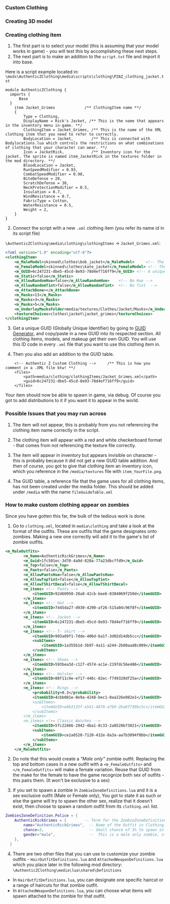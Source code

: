 ### Custom Clothing

### Creating 3D model
[//]: # "NEED HELP ON THIS ONE"

### Creating clothing item

1. The first part is to select your model (this is assuming that your model works in game) - you will test this by accomplishing these next steps.
2. The next part is to make an addition to the `script.txt` file and import it into base. 

Here is a script example located in:
`\mods\AuthenticZClothing\media\scripts\clothing\PZAZ_clothing_jacket.txt`

```
module AuthenticZClothing {
  imports {
      Base
  }
    item Jacket_Grimes             /** ClothingItem name **/
    {
        Type = Clothing,
        DisplayName = Rick's Jacket, /** This is the name that appears in the inventory menu in-game. **/
        ClothingItem = Jacket_Grimes, /** This is the name of the XML clothing item that you need to refer to correctly. 
        BodyLocation = Jacket,        /** This is connected with Bodylocations.lua which controls the restrictions on what combinations of clothing that your character can wear. **/
        Icon = JacketRick,            /** Inventory icon for the jacket. The sprite is named item_JacketRick in the textures folder in the mod directory. **/
        BloodLocation = Jacket,
        RunSpeedModifier = 0.93,
        CombatSpeedModifier = 0.98,
        BiteDefense = 20,
        ScratchDefense = 30,
        NeckProtectionModifier = 0.5,
        Insulation = 0.7,
        WindResistance = 0.7,
        FabricType = Cotton,
        WaterResistance = 0.5,
        Weight = 2,
    }
}    
```

2. Connect the script with a new `.xml` clothing item (you refer its name id in its script file)

`\AuthenticZClothing\media\clothing\clothingItems` -> `Jacket_Grimes.xml`: 

```xml
<?xml version="1.0" encoding="utf-8"?>
<clothingItem>
	<m_MaleModel>skinned\clothes\bob_jacket</m_MaleModel>     <!-- The 3d models with animations -->
	<m_FemaleModel>skinned\clothes\kate_jacket</m_FemaleModel> <!-- The 3d models with animations -->
	<m_GUID>6c247231-dbe5-45cd-8e93-78d4ef716ff9</m_GUID> <!-- A unique GUID for the clothingitem. See Step 3. -->
	<m_Static>false</m_Static>
	<m_AllowRandomHue>false</m_AllowRandomHue>    <!-- No Hue -->
	<m_AllowRandomTint>false</m_AllowRandomTint>  <!-- No Tint  -->
	<m_AttachBone></m_AttachBone>
	<m_Masks>13</m_Masks>
	<m_Masks>3</m_Masks>
	<m_Masks>5</m_Masks>
	<m_UnderlayMasksFolder>media/textures/Clothes/Jacket/Masks</m_UnderlayMasksFolder>   <!-- Masks that the clothingitem uses -->
	<textureChoices>clothes\jacket\jacket_grimes</textureChoices>                        <!-- The texture that the model uses -->
</clothingItem>
```
3. Get a unique GUID (Globally Unique Identifier) by going to [GUID Generator](https://www.guidgenerator.com/online-guid-generator.aspx), and copy/paste in a new GUID into its respected section. All clothing items, models, and makeup get their own GUID. You will use this ID code in every `.xml` file that you want to use this clothing item in.

4. Then you also add an addition to the GUID table.
```(Authentic Z + Custom Zombies\media -> fileGuidTable.xml)
	<!-- Authentic Z Custom Clothing -->     /** This is how you comment in a .XML file btw! **/
	<files>
		<path>media/clothing/clothingItems/Jacket_Grimes.xml</path>
		<guid>6c247231-dbe5-45cd-8e93-78d4ef716ff9</guid>
	</files>
```
Your item should now be able to spawn in game, via debug. 
Of course you got to add distributions to it if you want it to appear in the world.

### Possible Issues that you may run across

1. The item will not appear, this is probably from you not referencing the clothing item name correctly in the script. 

2. The clothing item will appear with a red and white checkerboard format - that comes from not referencing the texture file correctly.

3. The item will appear in inventory but appears invisible on character - this is probably because it did not get a new GUID table addition. And then of course, you got to give that clothing item an inventory icon, which you reference in the `/media/textures` file with `item_YourFile.png`.

4. The GUID table, a reference file that the game uses for all clothing items, has not been created under the media folder. 
This should be added under `/media` with the name `fileGuideTable.xml`

[//]: # "Extra"
### How to make custom clothing appear on zombies

Since you have gotten this far, the bulk of the tedious work is done. 

1. Go to `clothing.xml`, located in `media\clothing` and take a look at the format of the outfits. These are outfits that the game designates onto zombies. Making a new one correctly will add it to the game's list of zombie outfits. 
```xml
<m_MaleOutfits>
		<m_Name>AuthenticRickGrimes</m_Name>                                <!-- The Name of the zombie outfit, it will appear like this in the debug list of Zombie manager -->
		<m_Guid>1fc501ec-3d70-4a9d-828a-77a23dbcffd9</m_Guid>               <!-- The outfit needs a new GUID. Get a new GUID. -->
		<m_Top>false</m_Top>
		<m_Pants>false</m_Pants>
		<m_AllowPantsHue>false</m_AllowPantsHue>                            <!-- No pants hue change to the textures -->
		<m_AllowTopTint>false</m_AllowTopTint>                              <!-- No top tint to the textures -->
		<m_AllowTShirtDecal>false</m_AllowTShirtDecal>                      <!-- No decal allowed on shirt -->
		<m_items> <!-- Pants -->                                          <!-- This is how you comment in a .XML file btw! -->
			<itemGUID>92d60950-28a8-42cb-bee6-0384069f250d</itemGUID>
		</m_items>
		<m_items> <!-- Hat -->
			<itemGUID>7445da27-d930-4290-af26-515a04c96f8f</itemGUID>
		</m_items>
		<m_items> <!-- Jacket -->                                      <!-- What we made above, we put here, only put the GUID refering to it -->
			<itemGUID>6c247231-dbe5-45cd-8e93-78d4ef716ff9</itemGUID>        
		</m_items>
		<m_items> <!-- T- shirt -->
			<itemGUID>993a89f1-7dde-406d-ba1f-3d02d14db5cc</itemGUID>       <!-- a 50/50 chance of it choosing between these two T-shirt clothing items -->
			<subItems>
				<itemGUID>1a355b1d-3b97-4a11-a244-2b80aad8c009</itemGUID>
			</subItems>
		</m_items>
		<m_items> <!-- Shoes -->
			<itemGUID>593bea3d-c127-4574-ac1e-2197dc56e486</itemGUID>
		</m_items>
		<m_items> <!-- Holster -->                                        <!-- Pistols do not spawn in here yet, you set that in "AttachedWeaponDefinitions.lua" -->
			<itemGUID>88f11c9e-e717-446c-82ec-f749320df25a</itemGUID>
		</m_items>
		<m_items> <!-- Rings -->
			<probability>0.3</probability>                                  <!-- When probability is thrown in, it gives it a chance of it not spawning at all. Here its a .3 of any -->
			<itemGUID>4cbb081e-0e9a-4248-bec1-0aa226e082e1</itemGUID>       <!-- Piece of jewelry to spawn. **/
			<subItems>
				<itemGUID>e4b3135f-a541-4870-a7b9-2ba6f730bc5c</itemGUID>
			</subItems>
		</m_items>
		<m_items> <!-- Classic Watches -->
			<itemGUID>5fc22466-2942-4ba1-8c33-2a8528b73021</itemGUID>
			<subItems>
				<itemGUID>ce1a8520-7120-432e-8a3a-aa7b3094f0bb</itemGUID>         <!-- BTW copy and paste this GUID into grepWin search and you find out what this is. -->
			</subItems>
		</m_items>
	</m_MaleOutfits>
```
2. Do note that this would create a *"Male only"* zombie outfit. Replacing the top and bottom cases in a new outfit with a `<m_FemaleOutfits>` and `</m_FemaleOutfits>` will make a female variation. Reuse that GUID from the make for the female to have the game recognize both sex of outfits - this pairs them. (It won't be exclusive to a sex)

3. If you set to spawn a zombie in `ZombieZoneDefinitions.lua` and it is a sex exclusive outfit (Male or Female only),
You got to state it as such or else the game will try to spawn the other sex, realize that it doesn't exist, then choose to spawn a random outfit from its `clothing.xml` list.
```lua
ZombiesZoneDefinition.Police = {
	AuthenticRickGrimes = {        -- Term for the ZombieZoneDefinitions.lua file 
		name="AuthenticRickGrimes",  -- Name of the Outfit in Clothing.xml **/
		chance=3,                    -- Small chance of 3% to spawn in the zone (police station) 
		gender="male",               --  This is a male only zombie, state it as such.   
	},
  }
```
4. There are two other files that you can use to customize your zombie outfits - `HairOutfitDefinitions.lua` and `AttachedWeaponDefinitions.lua` which you place later in the following mod directory: 
  `\AuthenticZClothing\media\lua\shared\Definitions`

- In `HairOutfitDefinitions.lua`, you can designate one specific haircut or a range of haircuts for that zombie outfit.
- In `AttachedWeaponDefinitions.lua`, you can choose what items will spawn attached to the zombie for that outfit.
